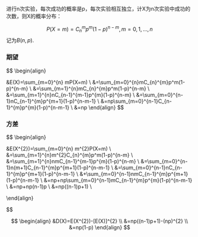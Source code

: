 
进行n次实验，每次成功的概率是p，每次实验相互独立，计X为n次实验中成功的次数，则X的概率分布：

$$
P(X=m)=C_{n}^{m}p^m(1-p)^{n-m},m=0,1,\dots,n
$$
记为$B(n,p)$.

### 期望

$$
\begin{align}

&E(X)=\sum_{m=0}^{n} mP(X=m) \\
&=\sum_{m=0}^{n}mC_{n}^{m}p^m(1-p)^{n-m} \\
&=\sum_{m=1}^{n}mC_{n}^{m}p^m(1-p)^{n-m} \\
&=\sum_{m=1}^{n}nC_{n-1}^{m-1}p^{m}(1-p)^{n-m}  \\ 
&=\sum_{m=0}^{n-1}nC_{n-1}^{m}p^{m+1}(1-p)^{n-m-1}  \\ 
&=np\sum_{m=0}^{n-1}C_{n-1}^{m}p^{m}(1-p)^{n-m-1}  \\ 
&=np
\end{align}
$$

### 方差

$$
\begin{align}

&E(X^{2})=\sum_{m=0}^{n} m^{2}P(X=m) \\
&=\sum_{m=1}^{n}m^{2}C_{n}^{m}p^m(1-p)^{n-m}  \\
&=\sum_{m=1}^{n}nmC_{n-1}^{m-1}p^{m}(1-p)^{n-m}  \\ 
&=\sum_{m=0}^{n-1}n(m+1)C_{n-1}^{m}p^{m+1}(1-p)^{n-m-1}   \\
&=\sum_{m=0}^{n-1}nC_{n-1}^{m}p^{m+1}(1-p)^{n-m-1}  \\
&+\sum_{m=0}^{n-1}nmC_{n-1}^{m}p^{m+1}(1-p)^{n-m-1}  \\ 
&=np+np\sum_{m=0}^{n-1}mC_{n-1}^{m}p^{m}(1-p)^{n-m-1}   \\
&=np+np(n-1)p \\
&=np((n-1)p+1)  \\

\end{align}


$$

$$
\begin{align}
&D(X)=E(X^{2})-[E(X)]^{2}  \\
&=np((n-1)p+1)-(np)^{2} \\
&=np(1-p)
\end{align}
$$


